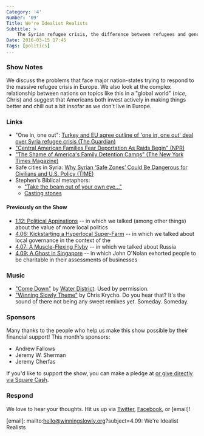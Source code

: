 ```yaml
---
Category: '4'
Number: '09'
Title: We're Idealist Realists
Subtitle: >
    The Syrian refugee crisis, the difference between refugees and general immigration, and hard choices for nation-states
Date: 2016-03-15 17:45
Tags: [politics]
...
```



### Show Notes

We discuss the problems that face major nation-states trying to respond to the massive refugee crisis in Europe. We also look at the complex relationship between nations on topics like this in a "global world" (*nice*, Chris) and suggest that Americans both invest actively in making things better and chill out a bit insofar as we don't live in Europe.


### Links

- "One in, one out": [Turkey and EU agree outline of 'one in, one out' deal over Syria refugee crisis (The Guardian)][one-in-one-out]
- ["Central American Families Fear Deportation As Raids Begin" (NPR)][deport]
- ["The Shame of America's Family Detention Camps" (The New York Times Magazine)][shame]
- Safe cities in Syria: [Why Syrian ‘Safe Zones’ Could Be Dangerous for Civilians and U.S. Policy (TIME)][safe-cities]
- Stephen's Biblical metaphors:
    + ["Take the beam out of your own eye..."][mt7]
    + [Casting stones][jn8]

[one-in-one-out]: http://www.theguardian.com/world/2016/mar/08/european-leaders-agree-outlines-of-refugee-deal-with-turkey
[deport]: http://www.npr.org/2016/01/05/462057211/u-s-begins-to-deport-central-americans
[shame]: http://www.nytimes.com/2015/02/08/magazine/the-shame-of-americas-family-detention-camps.html
[safe-cities]: http://time.com/3979906/syria-safe-zones/
[mt7]: http://www.esvbible.org/Matthew%207%3A1-5/
[jn8]: http://www.esvbible.org/John%208%3A1-11/


#### Previously on the Show

- [1.12: Political Appinations][1.12] -- in which we talked (among other things) about the value of more local politics
- [4.06: Kickstarting a Hyperlocal Super-Farm][4.06] -- in which we talked about local governance in the context of the
- [4.07: A Muscle-Flexing Flyby][4.07] -- in which we talked about Russia
- [4.09: A Ghost in Singapore][4.09] -- in which John O'Nolan exhorted people to be charitable in their assessments of businesses

[1.12]: http://www.winningslowly.org/1.12/
[4.06]: http://www.winningslowly.org/4.06/
[4.07]: http://www.winningslowly.org/4.07/
[4.09]: http://www.winningslowly.org/4.09/


### Music

  - ["Come Down"] by [Water District]. Used by permission.
  - ["Winning Slowly Theme"] by Chris Krycho. Do you hear that? It's the sound of there not being any sweet remixes yet. Someday. Someday.

["Come Down"]: https://soundcloud.com/water-district/come-down
[Water District]: http://www.waterxdistrict.com
["Winning Slowly Theme"]: //soundcloud.com/chriskrycho/winning-slowly


### Sponsors

Many thanks to the people who help us make this show possible by their financial support! This month's sponsors:

  - Andrew Fallows
  - Jeremy W. Sherman
  - Jeremy Cherfas

If you'd like to support the show, you can make a pledge at <a href='https://www.patreon.com/winningslowly' rel='payment'> or give directly via [Square Cash].

[Patreon]: //www.patreon.com/winningslowly
[Square Cash]: //cash.me/$winningslowly


### Respond

We love to hear your thoughts. Hit us up via [Twitter], [Facebook], or [email]!

[Twitter]: //www.twitter.com/winningslowly
[Facebook]: //www.facebook.com/winningslowlypodcast
[email]: mailto:hello@winningslowly.org?subject=4.09: We're Idealist Realists
